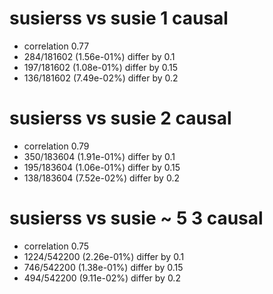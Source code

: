 # susierss vs susie  1 causal

- correlation 0.77
- 284/181602 (1.56e-01%) differ by 0.1
- 197/181602 (1.08e-01%) differ by 0.15
- 136/181602 (7.49e-02%) differ by 0.2


# susierss vs susie  2 causal

- correlation 0.79
- 350/183604 (1.91e-01%) differ by 0.1
- 195/183604 (1.06e-01%) differ by 0.15
- 138/183604 (7.52e-02%) differ by 0.2


# susierss vs susie  ~ 5 3 causal

- correlation 0.75
- 1224/542200 (2.26e-01%) differ by 0.1
- 746/542200 (1.38e-01%) differ by 0.15
- 494/542200 (9.11e-02%) differ by 0.2


